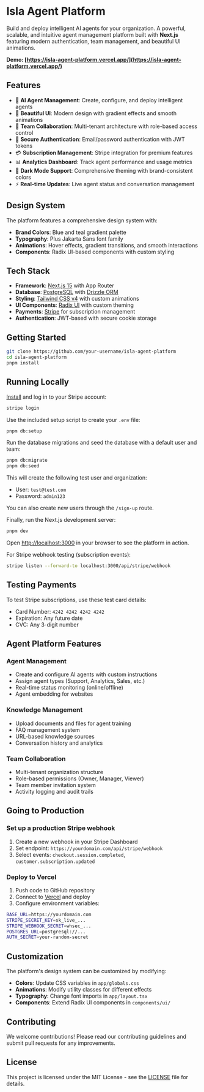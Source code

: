 # Isla Agent Platform

Build and deploy intelligent AI agents for your organization. A powerful, scalable, and intuitive agent management platform built with **Next.js** featuring modern authentication, team management, and beautiful UI animations.

**Demo: [https://isla-agent-platform.vercel.app/](https://isla-agent-platform.vercel.app/)**

## Features

- 🤖 **AI Agent Management**: Create, configure, and deploy intelligent agents
- 🎨 **Beautiful UI**: Modern design with gradient effects and smooth animations
- 👥 **Team Collaboration**: Multi-tenant architecture with role-based access control
- 🔐 **Secure Authentication**: Email/password authentication with JWT tokens
- 💳 **Subscription Management**: Stripe integration for premium features
- 📊 **Analytics Dashboard**: Track agent performance and usage metrics
- 🌙 **Dark Mode Support**: Comprehensive theming with brand-consistent colors
- ⚡ **Real-time Updates**: Live agent status and conversation management

## Design System

The platform features a comprehensive design system with:

- **Brand Colors**: Blue and teal gradient palette
- **Typography**: Plus Jakarta Sans font family
- **Animations**: Hover effects, gradient transitions, and smooth interactions
- **Components**: Radix UI-based components with custom styling

## Tech Stack

- **Framework**: [Next.js 15](https://nextjs.org/) with App Router
- **Database**: [PostgreSQL](https://www.postgresql.org/) with [Drizzle ORM](https://orm.drizzle.team/)
- **Styling**: [Tailwind CSS v4](https://tailwindcss.com/) with custom animations
- **UI Components**: [Radix UI](https://www.radix-ui.com/) with custom theming
- **Payments**: [Stripe](https://stripe.com/) for subscription management
- **Authentication**: JWT-based with secure cookie storage

## Getting Started

```bash
git clone https://github.com/your-username/isla-agent-platform
cd isla-agent-platform
pnpm install
```

## Running Locally

[Install](https://docs.stripe.com/stripe-cli) and log in to your Stripe account:

```bash
stripe login
```

Use the included setup script to create your `.env` file:

```bash
pnpm db:setup
```

Run the database migrations and seed the database with a default user and team:

```bash
pnpm db:migrate
pnpm db:seed
```

This will create the following test user and organization:

- User: `test@test.com`
- Password: `admin123`

You can also create new users through the `/sign-up` route.

Finally, run the Next.js development server:

```bash
pnpm dev
```

Open [http://localhost:3000](http://localhost:3000) in your browser to see the platform in action.

For Stripe webhook testing (subscription events):

```bash
stripe listen --forward-to localhost:3000/api/stripe/webhook
```

## Testing Payments

To test Stripe subscriptions, use these test card details:

- Card Number: `4242 4242 4242 4242`
- Expiration: Any future date
- CVC: Any 3-digit number

## Agent Platform Features

### Agent Management
- Create and configure AI agents with custom instructions
- Assign agent types (Support, Analytics, Sales, etc.)
- Real-time status monitoring (online/offline)
- Agent embedding for websites

### Knowledge Management
- Upload documents and files for agent training
- FAQ management system
- URL-based knowledge sources
- Conversation history and analytics

### Team Collaboration
- Multi-tenant organization structure
- Role-based permissions (Owner, Manager, Viewer)
- Team member invitation system
- Activity logging and audit trails

## Going to Production

### Set up a production Stripe webhook

1. Create a new webhook in your Stripe Dashboard
2. Set endpoint: `https://yourdomain.com/api/stripe/webhook`
3. Select events: `checkout.session.completed`, `customer.subscription.updated`

### Deploy to Vercel

1. Push code to GitHub repository
2. Connect to [Vercel](https://vercel.com/) and deploy
3. Configure environment variables:

```bash
BASE_URL=https://yourdomain.com
STRIPE_SECRET_KEY=sk_live_...
STRIPE_WEBHOOK_SECRET=whsec_...
POSTGRES_URL=postgresql://...
AUTH_SECRET=your-random-secret
```

## Customization

The platform's design system can be customized by modifying:

- **Colors**: Update CSS variables in `app/globals.css`
- **Animations**: Modify utility classes for different effects
- **Typography**: Change font imports in `app/layout.tsx`
- **Components**: Extend Radix UI components in `components/ui/`

## Contributing

We welcome contributions! Please read our contributing guidelines and submit pull requests for any improvements.

## License

This project is licensed under the MIT License - see the [LICENSE](LICENSE) file for details.
